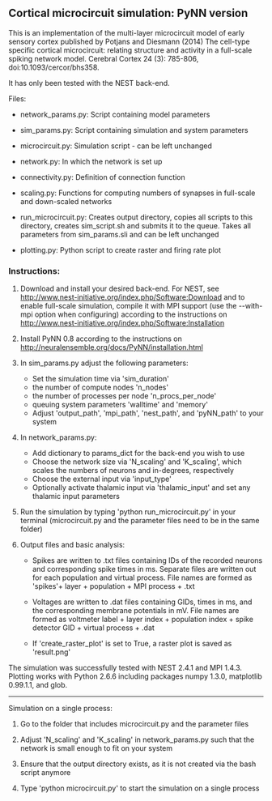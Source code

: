 ## Cortical microcircuit simulation: PyNN version

This is an implementation of the multi-layer microcircuit model of early
sensory cortex published by Potjans and Diesmann (2014) The cell-type specific
cortical microcircuit: relating structure and activity in a full-scale spiking
network model. Cerebral Cortex 24 (3): 785-806, doi:10.1093/cercor/bhs358.

It has only been tested with the NEST back-end.

Files:

- network_params.py: Script containing model parameters

- sim_params.py: Script containing simulation and system parameters

- microcircuit.py: Simulation script - can be left unchanged

- network.py: In which the network is set up

- connectivity.py: Definition of connection function

- scaling.py: Functions for computing numbers of synapses in full-scale and down-scaled networks

- run_microcircuit.py: Creates output directory, copies all scripts to this directory, 
        creates sim_script.sh and submits it to the queue. Takes all parameters 
from sim_params.sli and can be left unchanged

- plotting.py: Python script to create raster and firing rate plot


### Instructions:

1. Download and install your desired back-end. 
   For NEST, see http://www.nest-initiative.org/index.php/Software:Download
   and to enable full-scale simulation, compile it with MPI support 
   (use the --with-mpi option when configuring) according to the instructions on
   http://www.nest-initiative.org/index.php/Software:Installation

2. Install PyNN 0.8 according to the instructions on 
   http://neuralensemble.org/docs/PyNN/installation.html

4. In sim_params.py adjust the following parameters:

   - Set the simulation time via 'sim_duration'
   - the number of compute nodes 'n_nodes'
   - the number of processes per node 'n_procs_per_node'
   - queuing system parameters 'walltime' and 'memory'
   - Adjust 'output_path', 'mpi_path', 'nest_path', and 'pyNN_path' to your system

5. In network_params.py:

   - Add dictionary to params_dict for the back-end you wish to use
   - Choose the network size via 'N_scaling' and 'K_scaling', 
     which scales the numbers of neurons and in-degrees, respectively
   - Choose the external input via 'input_type'
   - Optionally activate thalamic input via 'thalamic_input' 
     and set any thalamic input parameters 
   
6. Run the simulation by typing 'python run_microcircuit.py' in your terminal
   (microcircuit.py and the parameter files need to be in the same folder)

7. Output files and basic analysis:
   
   - Spikes are written to .txt files containing IDs of the recorded neurons
     and corresponding spike times in ms.
     Separate files are written out for each population and virtual process.
     File names are formed as 'spikes'+ layer + population + MPI process + .txt
   - Voltages are written to .dat files containing GIDs, times in ms, and the
     corresponding membrane potentials in mV. File names are formed as
     voltmeter label + layer index + population index + spike detector GID +
     virtual process + .dat

   - If 'create_raster_plot' is set to True, a raster plot is saved as 'result.png'
    

The simulation was successfully tested with NEST 2.4.1 and MPI 1.4.3.
Plotting works with Python 2.6.6 including packages numpy 1.3.0,
matplotlib 0.99.1.1, and glob.

---------------------------------------------------

Simulation on a single process:

1. Go to the folder that includes microcircuit.py and the parameter files

2. Adjust 'N_scaling' and 'K_scaling' in network_params.py such that the network
   is small enough to fit on your system 

3. Ensure that the output directory exists, as it is not created via the bash
   script anymore

4. Type 'python microcircuit.py' to start the simulation on a single process




